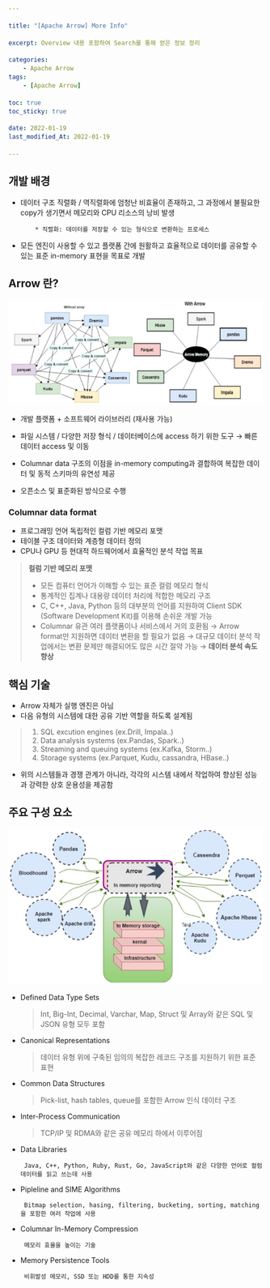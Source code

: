 ```yaml
---

title: "[Apache Arrow] More Info" 

excerpt: Overview 내용 포함하여 Search를 통해 얻은 정보 정리 

categories: 
    - Apache Arrow
tags:
    - [Apache Arrow]

toc: true
toc_sticky: true

date: 2022-01-19
last_modified_At: 2022-01-19

---
```


## 개발 배경 
- 데이터 구조 직렬화 / 역직렬화에 엄청난 비효율이 존재하고, 그 과정에서 불필요한 copy가 생기면서 메모리와 CPU 리소스의 낭비 발생 

    ```
        * 직렬화: 데이터를 저장할 수 있는 형식으로 변환하는 프로세스 
    ```

- 모든 엔진이 사용할 수 있고 플랫폼 간에 원활하고 효율적으로 데이터를 공유할 수 있는 표준 in-memory 표현을 목표로 개발 

## Arrow 란? 

![Arrow](/assets/img/basicConcept.png)

- 개발 플랫폼 + 소프트웨어 라이브러리 (재사용 가능) 
- 파일 시스템 / 다양한 저장 형식 / 데이터베이스에 access 하기 위한 도구 → 빠른 데이터 access 및 이동 

- Columnar data 구조의 이점을 in-memory computing과 결합하여 복잡한 데이터 및 동적 스키마의 유연성 제공 
- 오픈소스 및 표준화된 방식으로 수행 

### Columnar data format
- 프로그래밍 언어 독립적인 컬럼 기반 메모리 포맷 
- 테이블 구조 데이터와 계층형 데이터 정의 
- CPU나 GPU 등 현대적 하드웨어에서 효율적인 분석 작업 목표

> **컬럼 기반 메모리 포맷** 
> - 모든 컴퓨터 언어가 이해할 수 있는 표준 컬럼 메모리 형식 
> - 통계적인 집계나 대용량 데이터 처리에 적합한 메모리 구조 
> - C, C++, Java, Python 등의 대부분의 언어를 지원하여 Client SDK (Software Development Kit)를 이용해 손쉬운 개발 가능 
> - Columnar 유관 여러 플랫폼이나 서비스에서 거의 호환됨 
>   → Arrow format만 지원하면 데이터 변환을 할 필요가 없음 
>   → 대규모 데이터 분석 작업에서는 변환 문제만 해결되어도 많은 시간 절약 가능 
>   → **데이터 분석 속도 향상**


## 핵심 기술 
- Arrow 자체가 실행 엔진은 아님 
- 다음 유형의 시스템에 대한 공유 기반 역할을 하도록 설계됨 

> 1) SQL excution engines (ex.Drill, Impala..)
> 2) Data analysis systems (ex.Pandas, Spark..)
> 3) Streaming and queuing systems (ex.Kafka, Storm..)
> 4) Storage systems (ex.Parquet, Kudu, cassandra, HBase..)

- 위의 시스템들과 경쟁 관계가 아니라, 각각의 시스템 내에서 작업하여 향상된 성능과 강력한 상호 운용성을 제공함 

## 주요 구성 요소 

![architecture](/assets/img/architecture.png)

- Defined Data Type Sets
  > Int, Big-Int, Decimal, Varchar, Map, Struct 및 Array와 같은 SQL 및 JSON 유형 모두 포함 
- Canonical Representations
  > 데이터 유형 위에 구축된 임의의 복잡한 레코드 구조를 지원하기 위한 표준 표현 
- Common Data Structures
  > Pick-list, hash tables, queue를 포함한 Arrow 인식 데이터 구조 
- Inter-Process Communication
  > TCP/IP 및 RDMA와 같은 공유 메모리 하에서 이루어짐 
- Data Libraries
  ```
   Java, C++, Python, Ruby, Rust, Go, JavaScript와 같은 다양한 언어로 컬럼 데이터를 읽고 쓰는데 사용
  ```
- Pipleline and SIME Algorithms
  ```
   Bitmap selection, hasing, filtering, bucketing, sorting, matching을 포함한 여러 작업에 사용
  ```
- Columnar In-Memory Compression
  ```
   메모리 효율을 높이는 기술
  ```  
- Memory Persistence Tools
  ```
   비휘발성 메모리, SSD 또는 HDD를 통한 지속성 
  ``` 
